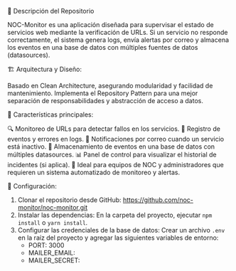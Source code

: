 📌 Descripción del Repositorio

NOC-Monitor es una aplicación diseñada para supervisar el estado de servicios web mediante la verificación de URLs. Si un servicio no responde correctamente, el sistema genera logs, envía alertas por correo y almacena los eventos en una base de datos con múltiples fuentes de datos (datasources).

🏗️ Arquitectura y Diseño:

Basado en Clean Architecture, asegurando modularidad y facilidad de mantenimiento.
Implementa el Repository Pattern para una mejor separación de responsabilidades y abstracción de acceso a datos.

📡 Características principales:

🔍 Monitoreo de URLs para detectar fallos en los servicios.
📝 Registro de eventos y errores en logs.
📩 Notificaciones por correo cuando un servicio está inactivo.
💾 Almacenamiento de eventos en una base de datos con múltiples datasources.
📊 Panel de control para visualizar el historial de incidentes (si aplica).
🚀 Ideal para equipos de NOC y administradores que requieren un sistema automatizado de monitoreo y alertas.

🔧 Configuración:

1. Clonar el repositorio desde GitHub: https://github.com/noc-monitor/noc-monitor.git
2. Instalar las dependencias: En la carpeta del proyecto, ejecutar `npm install` o `yarn install`.
3. Configurar las credenciales de la base de datos: Crear un archivo `.env` en la raíz del proyecto y agregar las siguientes variables de entorno:
   - PORT: 3000
   - MAILER_EMAIL:
   - MAILER_SECRET:
